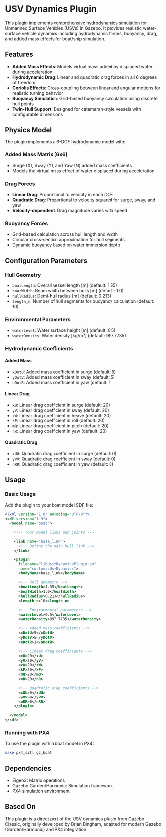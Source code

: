 # USV Dynamics Plugin

This plugin implements comprehensive hydrodynamics simulation for Unmanned Surface Vehicles (USVs) in Gazebo. It provides realistic water-surface vehicle dynamics including hydrodynamic forces, buoyancy, drag, and added mass effects for boat/ship simulation.

## Features

- **Added Mass Effects**: Models virtual mass added by displaced water during acceleration
- **Hydrodynamic Drag**: Linear and quadratic drag forces in all 6 degrees of freedom
- **Coriolis Effects**: Cross-coupling between linear and angular motions for realistic turning behavior
- **Buoyancy Simulation**: Grid-based buoyancy calculation using discrete hull points
- **Twin-Hull Support**: Designed for catamaran-style vessels with configurable dimensions

## Physics Model

The plugin implements a 6-DOF hydrodynamic model with:

### Added Mass Matrix (6x6)
- Surge (X), Sway (Y), and Yaw (N) added mass coefficients
- Models the virtual mass effect of water displaced during acceleration

### Drag Forces
- **Linear Drag**: Proportional to velocity in each DOF
- **Quadratic Drag**: Proportional to velocity squared for surge, sway, and yaw
- **Velocity-dependent**: Drag magnitude varies with speed

### Buoyancy Forces
- Grid-based calculation across hull length and width
- Circular cross-section approximation for hull segments
- Dynamic buoyancy based on water immersion depth

## Configuration Parameters

### Hull Geometry
- `boatLength`: Overall vessel length [m] (default: 1.35)
- `boatWidth`: Beam width between hulls [m] (default: 1.0)
- `hullRadius`: Demi-hull radius [m] (default: 0.213)
- `length_n`: Number of hull segments for buoyancy calculation (default: 10)

### Environmental Parameters
- `waterLevel`: Water surface height [m] (default: 0.5)
- `waterDensity`: Water density [kg/m³] (default: 997.7735)

### Hydrodynamic Coefficients

#### Added Mass
- `xDotU`: Added mass coefficient in surge (default: 5)
- `yDotV`: Added mass coefficient in sway (default: 5)
- `nDotR`: Added mass coefficient in yaw (default: 1)

#### Linear Drag
- `xU`: Linear drag coefficient in surge (default: 20)
- `yV`: Linear drag coefficient in sway (default: 20)
- `zW`: Linear drag coefficient in heave (default: 20)
- `kP`: Linear drag coefficient in roll (default: 20)
- `mQ`: Linear drag coefficient in pitch (default: 20)
- `nR`: Linear drag coefficient in yaw (default: 20)

#### Quadratic Drag
- `xUU`: Quadratic drag coefficient in surge (default: 0)
- `yVV`: Quadratic drag coefficient in sway (default: 0)
- `nRR`: Quadratic drag coefficient in yaw (default: 0)

## Usage

### Basic Usage

Add the plugin to your boat model SDF file:

```xml
<?xml version="1.0" encoding="UTF-8"?>
<sdf version="1.9">
  <model name="boat">

    <!-- Your model links and joints -->

    <link name="base_link">
      <!-- Define the main hull link -->
    </link>

    <plugin
      filename="libUsivDynamicsPlugin.so"
      name="custom::UsvDynamics">
      <bodyName>base_link</bodyName>

      <!-- Hull geometry -->
      <boatLength>1.35</boatLength>
      <boatWidth>1.0</boatWidth>
      <hullRadius>0.213</hullRadius>
      <length_n>10</length_n>

      <!-- Environmental parameters -->
      <waterLevel>0.5</waterLevel>
      <waterDensity>997.7735</waterDensity>

      <!-- Added mass coefficients -->
      <xDotU>5</xDotU>
      <yDotV>5</yDotV>
      <nDotR>1</nDotR>

      <!-- Linear drag coefficients -->
      <xU>20</xU>
      <yV>20</yV>
      <zW>20</zW>
      <kP>20</kP>
      <mQ>20</mQ>
      <nR>20</nR>

      <!-- Quadratic drag coefficients -->
      <xUU>0</xUU>
      <yVV>0</yVV>
      <nRR>0</nRR>
    </plugin>

  </model>
</sdf>
```

### Running with PX4

To use the plugin with a boat model in PX4:

```bash
make px4_sitl gz_boat
```

## Dependencies

- Eigen3: Matrix operations
- Gazebo Garden/Harmonic: Simulation framework
- PX4 simulation environment

## Based On

This plugin is a direct port of the USV dynamics plugin from Gazebo Classic, originally developed by Brian Bingham, adapted for modern Gazebo (Garden/Harmonic) and PX4 integration.
